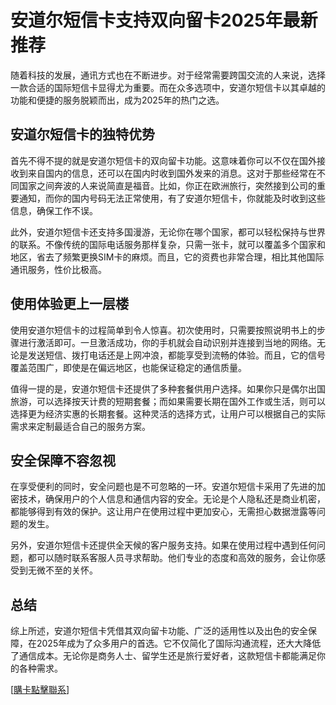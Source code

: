 # 安道尔短信卡支持双向留卡2025年最新推荐

随着科技的发展，通讯方式也在不断进步。对于经常需要跨国交流的人来说，选择一款合适的国际短信卡显得尤为重要。而在众多选项中，安道尔短信卡以其卓越的功能和便捷的服务脱颖而出，成为2025年的热门之选。

## 安道尔短信卡的独特优势

首先不得不提的就是安道尔短信卡的双向留卡功能。这意味着你可以不仅在国外接收到来自国内的信息，还可以在国内时收到国外发来的消息。这对于那些经常在不同国家之间奔波的人来说简直是福音。比如，你正在欧洲旅行，突然接到公司的重要通知，而你的国内号码无法正常使用，有了安道尔短信卡，你就能及时收到这些信息，确保工作不误。

此外，安道尔短信卡还支持多国漫游，无论你在哪个国家，都可以轻松保持与世界的联系。不像传统的国际电话服务那样复杂，只需一张卡，就可以覆盖多个国家和地区，省去了频繁更换SIM卡的麻烦。而且，它的资费也非常合理，相比其他国际通讯服务，性价比极高。

## 使用体验更上一层楼

使用安道尔短信卡的过程简单到令人惊喜。初次使用时，只需要按照说明书上的步骤进行激活即可。一旦激活成功，你的手机就会自动识别并连接到当地的网络。无论是发送短信、拨打电话还是上网冲浪，都能享受到流畅的体验。而且，它的信号覆盖范围广，即使是在偏远地区，也能保证稳定的通信质量。

值得一提的是，安道尔短信卡还提供了多种套餐供用户选择。如果你只是偶尔出国旅游，可以选择按天计费的短期套餐；而如果需要长期在国外工作或生活，则可以选择更为经济实惠的长期套餐。这种灵活的选择方式，让用户可以根据自己的实际需求来定制最适合自己的服务方案。

## 安全保障不容忽视

在享受便利的同时，安全问题也是不可忽略的一环。安道尔短信卡采用了先进的加密技术，确保用户的个人信息和通信内容的安全。无论是个人隐私还是商业机密，都能够得到有效的保护。这让用户在使用过程中更加安心，无需担心数据泄露等问题的发生。

另外，安道尔短信卡还提供全天候的客户服务支持。如果在使用过程中遇到任何问题，都可以随时联系客服人员寻求帮助。他们专业的态度和高效的服务，会让你感受到无微不至的关怀。

## 总结

综上所述，安道尔短信卡凭借其双向留卡功能、广泛的适用性以及出色的安全保障，在2025年成为了众多用户的首选。它不仅简化了国际沟通流程，还大大降低了通信成本。无论你是商务人士、留学生还是旅行爱好者，这款短信卡都能满足你的各种需求。

[[購卡點擊聯系](https://t.me/s/SXDXQF)]
